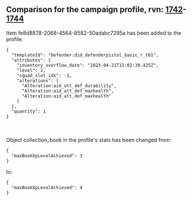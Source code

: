 ## Comparison for the campaign profile, rvn: [1742](https://github.com/PRO100KatYT/FortniteProfileRevisions/tree/main/profiles/campaign/1742%20campaign.json)-[1744](https://github.com/PRO100KatYT/FortniteProfileRevisions/tree/main/profiles/campaign/1744%20campaign.json)

Item fe8d8878-2068-4564-8582-50adabc7295a has been added to the profile:

```
{
  "templateId": "Defender:did_defenderpistol_basic_r_t01",
  "attributes": {
    "inventory_overflow_date": "2023-04-21T15:02:30.425Z",
    "level": 1,
    "squad_slot_idx": -1,
    "alterations": [
      "Alteration:aid_att_def_durability",
      "Alteration:aid_att_def_maxhealth",
      "Alteration:aid_att_def_maxhealth"
    ]
  },
  "quantity": 1
}
```

<br><br>
Object collection_book in the profile's stats has been changed from:

```
{
  "maxBookXpLevelAchieved": 3
}
```

to:

```
{
  "maxBookXpLevelAchieved": 4
}
```

<br><br>
